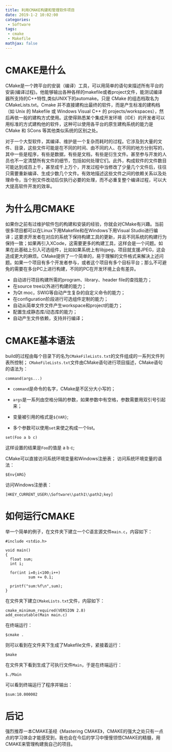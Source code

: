 ```yaml
---
title: 利用CMAKE构建和管理软件项目
date: 2019-1-2 10:02:00
categories:
 - Software
tags: 
 - cmake
 - Makefile
mathjax: false
---
```


# CMAKE是什么

CMake是一个跨平台的安装（编译）工具，可以用简单的语句来描述所有平台的安装(编译过程)。他能够输出各种各样的makefile或者project文件，能测试编译器所支持的C++特性,类似UNIX下的automake。只是 CMake 的组态档取名为 CMakeLists.txt。Cmake 并不直接建构出最终的软件，而是产生标准的建构档（如 Unix 的 Makefile 或 Windows Visual C++ 的 projects/workspaces），然后再依一般的建构方式使用。这使得熟悉某个集成开发环境（IDE）的开发者可以用标准的方式建构他的软件，这种可以使用各平台的原生建构系统的能力是 CMake 和 SCons 等其他类似系统的区别之处。

对于一个大型软件，其编译、维护是一个复杂而耗时的过程。它涉及到大量的文件、目录，这些文件可能是在不同的时间、由不同的人、在不同的地方分别写的，其中一些是程序，有些是数据，有些是文档，有些是衍生文件。甚至参与开发的人员也不一定清楚所有文件的细节，包括如何处理它们。此外，构成软件的文件数目可能达到成百上千，甚至成千上万个，开发过程中当修改了少量几个文件后，往往只需要重新编译、生成少数几个文件。有效地描述这些文件之间的依赖关系以及处理命令，当个别文件改动后仅执行必要的处理，而不必重复整个编译过程，可以大大提高软件开发的效率。

# 为什么用CMAKE

如果你之前有过维护软件包的构建和安装的经验，你就会对CMake有兴趣。当前很多项目都可以在Linux下用Makefile和在Windows下用Visual Studio进行编译；这要求开发者在对应的系统下保持构建工具的更新，并且不同系统的构建行为保持一致；如果再引入XCode，这需要更多的构建工具，这样会是一个问题。如果在此基础上引入可选组件，比如如果系统上有libjpeg，项目就支援JPEG，这会造成更大的麻烦。CMake提供了一个简单的，易于理解的文件格式来解决上述问题。如果一个项目有多个开发者参与，或者这个项目有多个目标平台；那么不可避免的需要在多台PC上进行构建，不同的PC在开发环境上会有差异。

- 自动进行项目构建所需的program、library、header file的查找能力；
- 在source tree以外进行构建的能力；
- 为Qt moc，SWIG等自动产生复杂的自定义命令的能力；
- 在configuration阶段进行可选组件定制的能力；
- 自动从简单文件文件产生workspace和project的能力；
- 配置生成静态库/动态库的能力；
- 自动产生文件依赖，支持并行编译；

# CMAKE基本语法

build的过程由每个目录下的名为`CMakeFileLists.txt`的文件组成的一系列文件列表所控制；
`CMakeFileLists.txt`文件由CMake语句进行项目描述，CMake语句的语法为：

```
command(args...)
```

- `command`是命令的名字，CMake是不区分大小写的；
- `args`是一系列由空格分隔的参数，如果参数中有空格，参数需要用双引号引起来；

- 变量被引用的格式是`${VAR}`;
- 多个参数可以使用`set`来使之构成一个list。

```
set(Foo a b c)
```

这样设置的结果是`Foo`的值是 a b c;

CMake可以直接访问系统环境变量和Windows注册表；
访问系统环境变量的语法：

```
$Env{ARG}
```

访问Windows注册表：

```
[HKEY_CURRENT_USER\\Software\\path1\\path2;key]
```

# 如何运行CMAKE

举一个简单的例子，在文件夹下建立一个C语言源文件`main.c`，内容如下：

```
#include <stdio.h>

void main()
{
  float sum;
  int i;

  for(int i=0;i<100;i++)
          sum += 0.1;

  printf("sum:%f\n",sum);
}
```
在文件夹下建立`CMakeLists.txt`文件，内容如下：

```
cmake_minimum_required(VERSION 2.8)
add_executable(Main main.c)
```

在终端运行：

```
$cmake .
```

则可以看到在文件夹下生成了Makefile文件，紧接着运行：
```
$make
```

在文件夹下看到生成了可执行文件`Main`，于是在终端运行：
```
$./Main
```
可以看到终端运行了程序并输出：
```
$sum:10.000002
```
# 后记

强烈推荐一本CMAKE圣经《Mastering CMAKE》，CMAKE的强大之处只有一点点的学习体会才能感受到，我也会在今后的学习中慢慢领悟CMAKE的精髓，用CMAKE来管理构建我自己的项目。